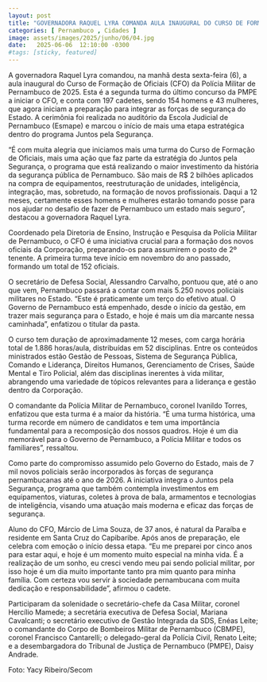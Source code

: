 ```yaml
---
layout: post
title: "GOVERNADORA RAQUEL LYRA COMANDA AULA INAUGURAL DO CURSO DE FORMAÇÃO DE OFICIAIS DA PMPE 2025"
categories: [ Pernambuco , Cidades ]
image: assets/images/2025/junho/06/04.jpg
date:   2025-06-06  12:10:00 -0300
#tags: [sticky, featured]
---
```

A governadora Raquel Lyra comandou, na manhã desta sexta-feira (6), a aula inaugural do Curso de Formação de Oficiais (CFO) da Polícia Militar de Pernambuco de 2025. Esta é a segunda turma do último concurso da PMPE a iniciar o CFO, e conta com 197 cadetes, sendo 154 homens e 43 mulheres, que agora iniciam a preparação para integrar as forças de segurança do Estado. A cerimônia foi realizada no auditório da Escola Judicial de Pernambuco (Esmape) e marcou o início de mais uma etapa estratégica dentro do programa Juntos pela Segurança.

“É com muita alegria que iniciamos mais uma turma do Curso de Formação de Oficiais, mais uma ação que faz parte da estratégia do Juntos pela Segurança, o programa que está realizando o maior investimento da história da segurança pública de Pernambuco. São mais de R$ 2 bilhões aplicados na compra de equipamentos, reestruturação de unidades, inteligência, integração, mas, sobretudo, na formação de novos profissionais. Daqui a 12 meses, certamente esses homens e mulheres estarão tomando posse para nos ajudar no desafio de fazer de Pernambuco um estado mais seguro”, destacou a governadora Raquel Lyra.

Coordenado pela Diretoria de Ensino, Instrução e Pesquisa da Polícia Militar de Pernambuco, o CFO é uma iniciativa crucial para a formação dos novos oficiais da Corporação, preparando-os para assumirem o posto de 2º tenente. A primeira turma teve início em novembro do ano passado, formando um total de 152 oficiais. 

O secretário de Defesa Social, Alessandro Carvalho, pontuou que, até o ano que vem, Pernambuco passará a contar com mais 5.250 novos policiais militares no Estado. “Este é praticamente um terço do efetivo atual. O Governo de Pernambuco está empenhado, desde o início da gestão, em trazer mais segurança para o Estado, e hoje é mais um dia marcante nessa caminhada”, enfatizou o titular da pasta.

O curso tem duração de aproximadamente 12 meses, com carga horária total de 1.886 horas/aula, distribuídas em 52 disciplinas. Entre os conteúdos ministrados estão Gestão de Pessoas, Sistema de Segurança Pública, Comando e Liderança, Direitos Humanos, Gerenciamento de Crises, Saúde Mental e Tiro Policial, além das disciplinas inerentes à vida militar, abrangendo uma variedade de tópicos relevantes para a liderança e gestão dentro da Corporação.

O comandante da Polícia Militar de Pernambuco, coronel Ivanildo Torres, enfatizou que esta turma é a maior da história. “É uma turma histórica, uma turma recorde em número de candidatos e tem uma importância fundamental para a recomposição dos nossos quadros. Hoje é um dia memorável para o Governo de Pernambuco, a Polícia Militar e todos os familiares”, ressaltou.

Como parte do compromisso assumido pelo Governo do Estado, mais de 7 mil novos policiais serão incorporados às forças de segurança pernambucanas até o ano de 2026. A iniciativa integra o Juntos pela Segurança, programa que também contempla investimentos em equipamentos, viaturas, coletes à prova de bala, armamentos e tecnologias de inteligência, visando uma atuação mais moderna e eficaz das forças de segurança.

Aluno do CFO, Márcio de Lima Souza, de 37 anos, é natural da Paraíba e residente em Santa Cruz do Capibaribe. Após anos de preparação, ele celebra com emoção o início dessa etapa. “Eu me preparei por cinco anos para estar aqui, e hoje é um momento muito especial na minha vida. É a realização de um sonho, eu cresci vendo meu pai sendo policial militar, por isso hoje é um dia muito importante tanto pra mim quanto para minha família. Com certeza vou servir à sociedade pernambucana com muita dedicação e responsabilidade”, afirmou o cadete.

Participaram da solenidade o secretário-chefe da Casa Militar, coronel Hercílio Mamede; a secretária executiva de Defesa Social, Mariana Cavalcanti; o secretário executivo de Gestão Integrada da SDS, Enéas Leite; o comandante do Corpo de Bombeiros Militar de Pernambuco (CBMPE), coronel Francisco Cantarelli; o delegado-geral da Polícia Civil, Renato Leite; e a desembargadora do Tribunal de Justiça de Pernambuco (PMPE), Daisy Andrade.

Foto: Yacy Ribeiro/Secom